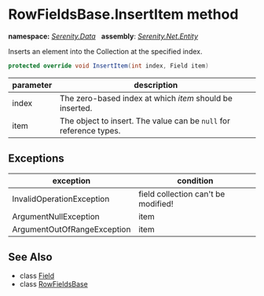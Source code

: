 # RowFieldsBase.InsertItem method
**namespace:** *[Serenity.Data](../../README.md#serenity.data-namespace)*   **assembly**: *[Serenity.Net.Entity](../../README.md)*

Inserts an element into the Collection at the specified index.

```csharp
protected override void InsertItem(int index, Field item)
```

| parameter | description |
| --- | --- |
| index | The zero-based index at which *item* should be inserted. |
| item | The object to insert. The value can be `null` for reference types. |

## Exceptions

| exception | condition |
| --- | --- |
| InvalidOperationException | field collection can't be modified! |
| ArgumentNullException | item |
| ArgumentOutOfRangeException | item |

## See Also

* class [Field](../Field.md)
* class [RowFieldsBase](../RowFieldsBase.md)